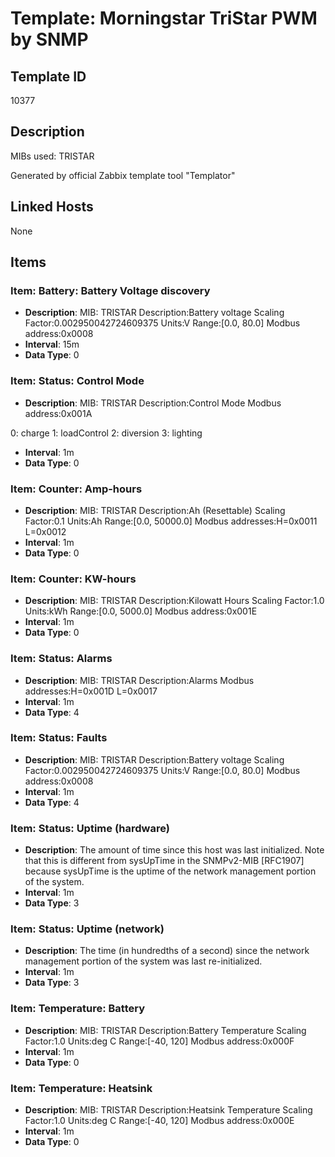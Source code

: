 # Template: Morningstar TriStar PWM by SNMP

## Template ID
10377

## Description
MIBs used:
TRISTAR

Generated by official Zabbix template tool "Templator"

## Linked Hosts
None

## Items

### Item: Battery: Battery Voltage discovery
- **Description**: MIB: TRISTAR
Description:Battery voltage
Scaling Factor:0.002950042724609375
Units:V
Range:[0.0, 80.0]
Modbus address:0x0008
- **Interval**: 15m
- **Data Type**: 0

### Item: Status: Control Mode
- **Description**: MIB: TRISTAR
Description:Control Mode
Modbus address:0x001A

0: charge
1: loadControl
2: diversion
3: lighting
- **Interval**: 1m
- **Data Type**: 0

### Item: Counter: Amp-hours
- **Description**: MIB: TRISTAR
Description:Ah (Resettable)
Scaling Factor:0.1
Units:Ah
Range:[0.0, 50000.0]
Modbus addresses:H=0x0011 L=0x0012
- **Interval**: 1m
- **Data Type**: 0

### Item: Counter: KW-hours
- **Description**: MIB: TRISTAR
Description:Kilowatt Hours
Scaling Factor:1.0
Units:kWh
Range:[0.0, 5000.0]
Modbus address:0x001E
- **Interval**: 1m
- **Data Type**: 0

### Item: Status: Alarms
- **Description**: MIB: TRISTAR
Description:Alarms
Modbus addresses:H=0x001D L=0x0017
- **Interval**: 1m
- **Data Type**: 4

### Item: Status: Faults
- **Description**: MIB: TRISTAR
Description:Battery voltage
Scaling Factor:0.002950042724609375
Units:V
Range:[0.0, 80.0]
Modbus address:0x0008
- **Interval**: 1m
- **Data Type**: 4

### Item: Status: Uptime (hardware)
- **Description**: The amount of time since this host was last initialized. Note that this is different from sysUpTime in the SNMPv2-MIB [RFC1907] because sysUpTime is the uptime of the network management portion of the system.
- **Interval**: 1m
- **Data Type**: 3

### Item: Status: Uptime (network)
- **Description**: The time (in hundredths of a second) since the network management portion of the system was last re-initialized.
- **Interval**: 1m
- **Data Type**: 3

### Item: Temperature: Battery
- **Description**: MIB: TRISTAR
Description:Battery Temperature
Scaling Factor:1.0
Units:deg C
Range:[-40, 120]
Modbus address:0x000F
- **Interval**: 1m
- **Data Type**: 0

### Item: Temperature: Heatsink
- **Description**: MIB: TRISTAR
Description:Heatsink Temperature
Scaling Factor:1.0
Units:deg C
Range:[-40, 120]
Modbus address:0x000E
- **Interval**: 1m
- **Data Type**: 0

